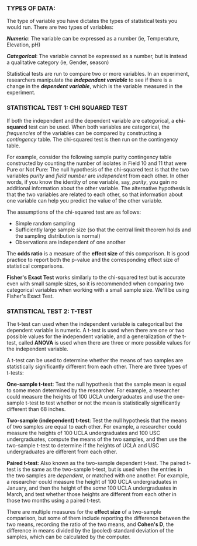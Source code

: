 ### TYPES OF DATA:
The type of variable you have dictates the types of statistical tests you would run. There are two types of variables:

***Numeric***: The variable can be expressed as a number (ie, Temperature, Elevation, pH)

***Categorical***: The variable cannot be expressed as a number, but is instead a qualitative category (ie, Gender, season)

Statistical tests are run to compare two or more variables. In an experiment, researchers manipulate the ***independent variable*** to see if there is a change in the ***dependent variable***, which is the variable measured in the experiment. 

### STATISTICAL TEST 1: CHI SQUARED TEST

If both the independent and the dependent variable are categorical, a **chi-squared** test can be used. When both variables are categorical, the *frequencies* of the variables can be compared by constructing a *contingency* table. The chi-squared test is then run on the contingency table. 

For example, consider the following sample purity contingency table constructed by counting the number of isolates in Field 10 and 11 that were Pure or Not Pure:
The null hypothesis of the chi-squared test is that the two variables *purity* and *field number* are *independent* from each other. In other words, if you know the identity of one variable, say, *purity*, you gain no additional information about the other variable. The alternative hypothesis is that the two variables are related to each other, so that information about one variable can help you predict the value of the other variable.

The assumptions of the chi-squared test are as follows:
- Simple random sampling
- Sufficiently large sample size (so that the central limit theorem holds and the sampling distribution is normal)
- Observations are independent of one another

The **odds ratio** is a measure of the **effect size** of this comparison. It is good practice to report both the p-value and the corresponding effect size of statistical comparisons. 

**Fisher's Exact Test** works similarly to the chi-squared test but is accurate even with small sample sizes, so it is recommended when comparing two categorical variables when working with a small sample size. We'll be using Fisher's Exact Test.

### **STATISTICAL TEST 2: T-TEST**

The t-test can used when the independent variable is categorical but the dependent variable is numeric. A t-test is used when there are one or two possible values for the independent variable, and a generalization of the t-test, called **ANOVA** is used when there are three or more possible values for the independent variable. 

A t-test can be used to determine whether the means of two samples are statistically significantly different from each other. There are three types of t-tests:

**One-sample t-test**: Test the null hypothesis that the sample mean is equal to some mean determined by the researcher. For example, a researcher could measure the heights of 100 UCLA undergraduates and use the one-sample t-test to test whether or not the mean is statistically significantly different than 68 inches.

**Two-sample (independent) t-test**: Test the null hypothesis that the means of two samples are equal to each other. For example, a researcher could measure the heights of 100 UCLA undergraduates and 100 USC undergraduates, compute the means of the two samples, and then use the two-sample t-test to determine if the heights of UCLA and USC undergraduates are different from each other.

**Paired t-test**: Also known as the two-sample dependent t-test. The paired t-test is the same as the two-sample t-test, but is used when the entries in the two samples are *dependent*, or matched with one another. For example, a researcher could measure the height of 100 UCLA undergraduates in January, and then the height of the *same* 100 UCLA undergraduates in March, and test whether those heights are different from each other in those two months using a paired t-test.

There are multiple measures for the **effect size** of a two-sample comparison, but some of them include reporting the difference between the two means, recording the ratio of the two means, and **Cohen's D**, the difference in means divided by the (pooled) standard deviation of the samples, which can be calculated by the computer. 
